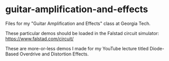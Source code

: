 # guitar-amplification-and-effects
Files for my "Guitar Amplification and Effects" class at Georgia Tech.

These particular demos should be loaded in the Falstad circuit simulator: https://www.falstad.com/circuit/

These are more-or-less demos I made for my YouTube lecture titled Diode-Based Overdrive and Distortion Effects.
